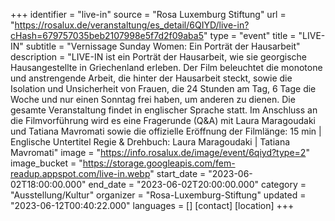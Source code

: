 +++
identifier = "live-in"
source = "Rosa Luxemburg Stiftung"
url = "https://rosalux.de/veranstaltung/es_detail/6QIYD/live-in?cHash=679757035beb2107998e5f7d2f09aba5"
type = "event"
title = "LIVE-IN"
subtitle = "Vernissage Sunday Women: Ein Porträt der Hausarbeit"
description = "LIVE-IN ist ein Porträt der Hausarbeit, wie sie georgische Hausangestellte in Griechenland erleben. Der Film beleuchtet die monotone und anstrengende Arbeit, die hinter der Hausarbeit steckt, sowie die Isolation und Unsicherheit von Frauen, die 24 Stunden am Tag, 6 Tage die Woche und nur einen Sonntag frei haben, um anderen zu dienen.
Die gesamte Veranstaltung findet in englischer Sprache statt. Im Anschluss an die Filmvorführung wird es eine Fragerunde (Q&A) mit Laura Maragoudaki und Tatiana Mavromati sowie die offizielle Eröffnung der 
Filmlänge: 15 min | Englische Untertitel
Regie & Drehbuch: Laura Maragoudaki | Tatiana Mavromati"
image = "https://info.rosalux.de/image/event/6qiyd?type=2"
image_bucket = "https://storage.googleapis.com/fem-readup.appspot.com/live-in.webp"
start_date = "2023-06-02T18:00:00.000"
end_date = "2023-06-02T20:00:00.000"
category = "Ausstellung/Kultur"
organizer = "Rosa-Luxemburg-Stiftung"
updated = "2023-06-12T00:40:22.000"
languages = []
[contact]
[location]
+++